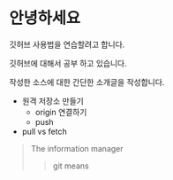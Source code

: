 # 안녕하세요 
깃허브 사용법을 연습할려고 합니다.

깃허브에 대해서 공부 하고 있습니다.

작성한 소스에 대한 간단한 소개글을 작성합니다. 

- 원격 저장소 만들기
  - origin 연결하기
  - push 
- pull vs fetch

> The information manager
>> git means
